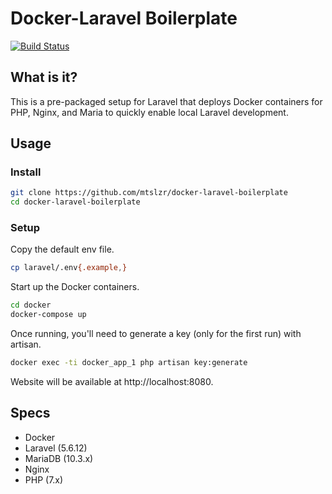 # Docker-Laravel Boilerplate

[![Build Status](https://travis-ci.com/mtslzr/docker-laravel-boilerplate.svg?branch=master)](https://travis-ci.com/mtslzr/docker-laravel-boilerplate)

## What is it?

This is a pre-packaged setup for Laravel that deploys Docker containers for PHP, Nginx, and Maria to quickly enable local Laravel development.

## Usage

### Install

```bash
git clone https://github.com/mtslzr/docker-laravel-boilerplate
cd docker-laravel-boilerplate
```

### Setup

Copy the default env file.

```bash
cp laravel/.env{.example,}
```

Start up the Docker containers.

```bash
cd docker
docker-compose up
```

Once running, you'll need to generate a key (only for the first run) with artisan.

```bash
docker exec -ti docker_app_1 php artisan key:generate
```

Website will be available at http://localhost:8080.

## Specs

* Docker
* Laravel (5.6.12)
* MariaDB (10.3.x)
* Nginx
* PHP (7.x)